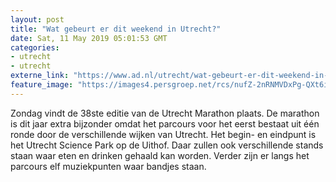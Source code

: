 ```yaml
---
layout: post
title: "Wat gebeurt er dit weekend in Utrecht?"
date: Sat, 11 May 2019 05:01:53 GMT
categories: 
- utrecht 
- utrecht 
externe_link: "https://www.ad.nl/utrecht/wat-gebeurt-er-dit-weekend-in-utrecht~a70cb0ec/"
feature_image: "https://images4.persgroep.net/rcs/nufZ-2nRNMVDxPg-QXt6i5JGbDk/diocontent/133648671/_fitwidth/400/?appId=21791a8992982cd8da851550a453bd7f&quality=0.7"
---
```


Zondag vindt de 38ste editie van de Utrecht Marathon plaats. De marathon is dit jaar extra bijzonder omdat het parcours voor het eerst bestaat uit één ronde door de verschillende wijken van Utrecht. Het begin- en eindpunt is het Utrecht Science Park op de Uithof. Daar zullen ook verschillende stands staan waar eten en drinken gehaald kan worden. Verder zijn er langs het parcours elf muziekpunten waar bandjes staan.
